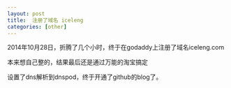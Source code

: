 ```yaml
---
layout: post
title:  注册了域名 iceleng
categories: [other]
---
```


2014年10月28日，折腾了几个小时，终于在godaddy上注册了域名iceleng.com

本来想自己整的，结果最后还是通过万能的淘宝搞定

设置了dns解析到dnspod，终于开通了github的blog了。


